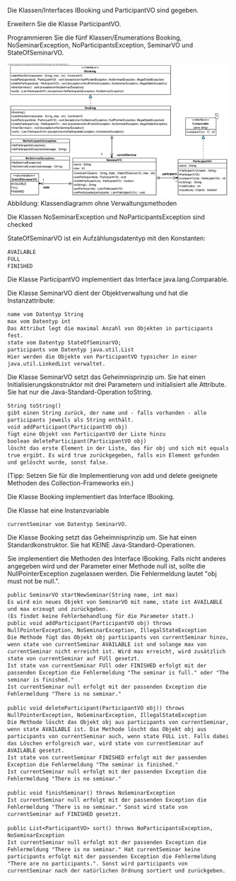 Die Klassen/Interfaces IBooking und ParticipantVO sind gegeben.

Erweitern Sie die Klasse ParticipantVO.

Programmieren Sie die fünf Klassen/Enumerations Booking, NoSeminarException, NoParticipantsException, SeminarVO und StateOfSeminarVO.

![img.png](img.png)
Abbildung: Klassendiagramm ohne Verwaltungsmethoden

Die Klassen NoSeminarException und NoParticipantsException sind checked

StateOfSeminarVO ist ein Aufzählungsdatentyp mit den Konstanten:

    AVAILABLE
    FULL
    FINISHED

Die Klasse ParticipantVO implementiert das Interface java.lang.Comparable.

Die Klasse SeminarVO dient der Objektverwaltung und hat die Instanzattribute:

    name vom Datentyp String
    max vom Datentyp int
    Das Attribut legt die maximal Anzahl von Objekten in participants fest.
    state vom Datentyp StateOfSeminarVO;
    participants vom Datentyp java.util.List
    Hier werden die Objekte von ParticipantVO typsicher in einer java.util.LinkedList verwaltet.

Die Klasse SeminarVO setzt das Geheimnisprinzip um. Sie hat einen Initialisierungskonstruktor mit drei Parametern und initialisiert alle Attribute. Sie hat nur die Java-Standard-Operation toString.

    String toString()
    gibt einen String zurück, der name und - falls vorhanden - alle participants jeweils als String enthält.
    void addParticipant(ParticipantVO obj)
    fügt eine Objekt von ParticipantVO der Liste hinzu
    boolean deleteParticipant(ParticipantVO obj)
    löscht das erste Element in der Liste, das für obj und sich mit equals true ergibt. Es wird true zurückgegeben, falls ein Element gefunden und gelöscht wurde, sonst false.

(Tipp: Setzen Sie für die Implementierung von add und delete geeignete Methoden des Collection-Frameworks ein.)

Die Klasse Booking implementiert das Interface IBooking.

Die Klasse hat eine Instanzvariable

    currentSeminar vom Datentyp SeminarVO.

Die Klasse Booking setzt das Geheimnisprinzip um. Sie hat einen Standardkonstruktor. Sie hat KEINE Java-Standard-Operationen.

Sie implementiert die Methoden des Interface IBooking. Falls nicht anderes angegeben wird und der Parameter einer Methode null ist, sollte die NullPointerException zugelassen werden. Die Fehlermeldung lautet "obj must not be null.".

    public SeminarVO startNewSeminar(String name, int max)
    Es wird ein neues Objekt von SeminarVO mit name, state ist AVAILABLE und max erzeugt und zurückgeben.
    (Es findet keine Fehlerbehandlung für die Parameter statt.)
    public void addParticipant(ParticipantVO obj) throws NullPointerException, NoSeminarException, IllegalStateException
    Die Methode fügt das Objekt obj participants von currentSeminar hinzu, wenn state von currentSeminar AVAILABLE ist und solange max von currentSeminar nicht erreicht ist. Wird max erreicht, wird zusätzlich state von currentSeminar auf FUll gesetzt.
    Ist state von currentSeminar FUll oder FINISHED erfolgt mit der passenden Exception die Fehlermeldung "The seminar is full." oder "The seminar is finished."
    Ist currentSeminar null erfolgt mit der passenden Exception die Fehlermeldung "There is no seminar."

    public void deleteParticipant(ParticipantVO obj)) throws NullPointerException, NoSeminarException, IllegalStateException
    Die Methode löscht das Objekt obj aus participants von currentSeminar, wenn state AVAILABLE ist. Die Methode löscht das Objekt obj aus participants von currentSeminar auch, wenn state FULL ist. Falls dabei das Löschen erfolgreich war, wird state von currentSeminar auf AVAILABLE gesetzt.
    Ist state von currentSeminar FINISHED erfolgt mit der passenden Exception die Fehlermeldung "The seminar is finished."
    Ist currentSeminar null erfolgt mit der passenden Exception die Fehlermeldung "There is no seminar."

    public void finishSeminar() throws NoSeminarException
    Ist currentSeminar null erfolgt mit der passenden Exception die Fehlermeldung "There is no seminar." Sonst wird state von currentSeminar auf FINISHED gesetzt.

    public List<ParticipantVO> sort() throws NoParticipantsException, NoSeminarException
    Ist currentSeminar null erfolgt mit der passenden Exception die Fehlermeldung "There is no seminar." Hat currentSeminar keine participants erfolgt mit der passenden Exception die Fehlermeldung "There are no participants.". Sonst wird participants von currentSeminar nach der natürlichen Ordnung sortiert und zurückgeben.
